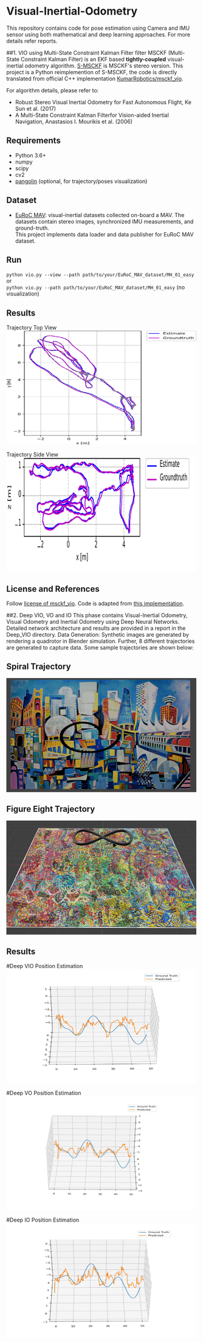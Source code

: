 # Visual-Inertial-Odometry
This repository contains code for pose estimation using Camera and IMU sensor using both mathematical and deep learning approaches. For more details refer reports.

##1. VIO using Multi-State Constraint Kalman Filter filter
MSCKF (Multi-State Constraint Kalman Filter) is an EKF based **tightly-coupled** visual-inertial odometry algorithm. [S-MSCKF](https://arxiv.org/abs/1712.00036) is MSCKF's stereo version. This project is a Python reimplemention of S-MSCKF, the code is directly translated from official C++ implementation [KumarRobotics/msckf_vio](https://github.com/KumarRobotics/msckf_vio).  


For algorithm details, please refer to:
* Robust Stereo Visual Inertial Odometry for Fast Autonomous Flight, Ke Sun et al. (2017)
* A Multi-State Constraint Kalman Filterfor Vision-aided Inertial Navigation, Anastasios I. Mourikis et al. (2006)  

## Requirements
* Python 3.6+
* numpy
* scipy
* cv2
* [pangolin](https://github.com/uoip/pangolin) (optional, for trajectory/poses visualization)

## Dataset
* [EuRoC MAV](http://projects.asl.ethz.ch/datasets/doku.php?id=kmavvisualinertialdatasets): visual-inertial datasets collected on-board a MAV. The datasets contain stereo images, synchronized IMU measurements, and ground-truth.  
This project implements data loader and data publisher for EuRoC MAV dataset.

## Run  
`python vio.py --view --path path/to/your/EuRoC_MAV_dataset/MH_01_easy`  
or    
`python vio.py --path path/to/your/EuRoC_MAV_dataset/MH_01_easy` (no visualization)  

## Results
Trajectory Top View  
<img src="Code/VIO_Kalman/imgs/Trajectory_top_view.png" alt="Project Screenshot" width="500" height="300">


Trajectory Side View
<img src="Code/VIO_Kalman/imgs/Trajectory_side_view.png" alt="Project Screenshot" width="500" height="300">


## License and References
Follow [license of msckf_vio](https://github.com/KumarRobotics/msckf_vio/blob/master/LICENSE.txt). Code is adapted from [this implementation](https://github.com/uoip/stereo_msckf).

##2. Deep VIO, VO and IO
This phase contains Visual-Inertial Odometry, Visual Odometry and Inertial Odometry using Deep Neural Networks. Detailed network architecture and results are provided in a report in the Deep_VIO directory. 
Data Generation:
Synthetic images are generated by rendering a quadrotor in Blender simulation. Further, 8 different trajectories are generated to capture data. Some sample trajectories are shown below:

## Spiral Trajectory
<img src="Code/Deep_VIO/images/example_path.jpeg" alt="Project Screenshot" width="500" height="300">


## Figure Eight Trajectory
<img src="Code/Deep_VIO/images/Fig_8.jpeg" alt="Project Screenshot" width="500" height="300">


## Results
#Deep VIO Position Estimation 
<img src="Code/Deep_VIO/images/VIO_pos.jpeg" alt="Project Screenshot" width="500" height="300">


#Deep VO Position Estimation
<img src="Code/Deep_VIO/images/VO_pos.jpeg" alt="Project Screenshot" width="500" height="300">


#Deep IO Position Estimation
<img src="Code/Deep_VIO/images/IO_pos.jpeg" alt="Project Screenshot" width="500" height="300">

